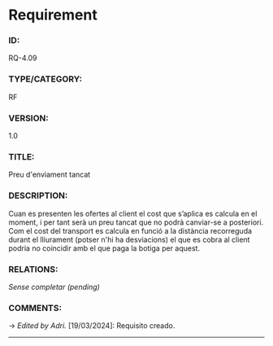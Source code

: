 # Requirement

### ID:
RQ-4.09
### TYPE/CATEGORY:
RF
### VERSION:
1.0
### TITLE:
Preu d'enviament tancat
### DESCRIPTION:
Cuan es presenten les ofertes al client el cost que s’aplica es calcula en el moment, i per tant serà un preu tancat que no podrà canviar-se a posteriori. Com el cost del transport es calcula en funció a la distància recorreguda durant el lliurament (potser n'hi ha desviacions) el que es cobra al client podria no coincidir amb el que paga la botiga per aquest. 
### RELATIONS:
*Sense completar (pending)*
### COMMENTS:
&rarr; *Edited by Adri.* [19/03/2024]: Requisito creado.

---

